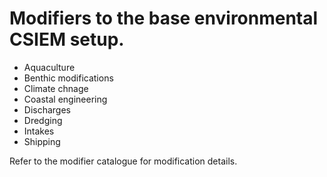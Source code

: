 # Modifiers to the base environmental CSIEM setup.

- Aquaculture
- Benthic modifications
- Climate chnage
- Coastal engineering
- Discharges
- Dredging
- Intakes
- Shipping

Refer to the modifier catalogue for modification details.
